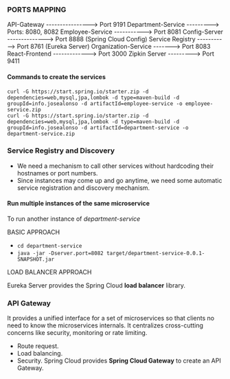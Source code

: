 
### PORTS MAPPING

API-Gateway ----------------> Port 9191
Department-Service ---------> Ports: 8080, 8082
Employee-Service -----------> Port 8081
Config-Server --------------> Port 8888 (Spring Cloud Config)
Service Registry -----------> Port 8761 (Eureka Server)
Organization-Service -------> Port 8083
React-Frontend -------------> Port 3000
Zipkin Server ---------> Port 9411

#### Commands to create the services

```
curl -G https://start.spring.io/starter.zip -d dependencies=web,mysql,jpa,lombok -d type=maven-build -d groupId=info.josealonso -d artifactId=employee-service -o employee-service.zip
curl -G https://start.spring.io/starter.zip -d dependencies=web,mysql,jpa,lombok -d type=maven-build -d groupId=info.josealonso -d artifactId=department-service -o department-service.zip
```

### Service Registry and Discovery

- We need a mechanism to call other services without hardcoding their hostnames or port numbers.
- Since instances may come up and go anytime, we need some automatic service registration and discovery mechanism.

#### Run multiple instances of the same microservice

To run another instance of *department-service*

BASIC APPROACH

- `cd department-service`
- `java -jar -Dserver.port=8082 target/department-service-0.0.1-SNAPSHOT.jar`

LOAD BALANCER APPROACH

Eureka Server provides the Spring Cloud **load balancer** library.

### API Gateway

It provides a unified interface for a set of microservices so that clients no need to know the microservices internals.
It centralizes cross-cutting concerns like security, monitoring or rate limiting.
- Route request.
- Load balancing.
- Security.
Spring Cloud provides **Spring Cloud Gateway** to create an API Gateway.

